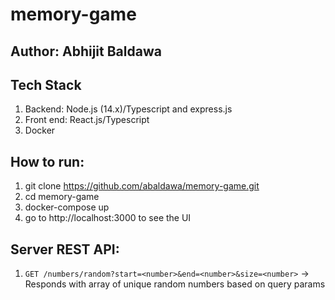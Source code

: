# memory-game
## Author: Abhijit Baldawa

## Tech Stack
1. Backend: Node.js (14.x)/Typescript and express.js
2. Front end: React.js/Typescript
3. Docker

## How to run:
1. git clone https://github.com/abaldawa/memory-game.git
2. cd memory-game
3. docker-compose up
4. go to http://localhost:3000 to see the UI

## Server REST API:
1. `GET /numbers/random?start=<number>&end=<number>&size=<number>` -> Responds with array of unique random numbers based on query params
